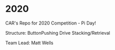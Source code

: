 # 2020
CAR's Repo for 2020 Competition - Pi Day!

Structure:
  ButtonPushing
  Drive
  Stacking/Retrieval

Team Lead: Matt Wells

